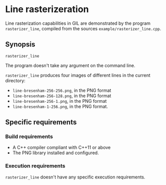 # Line rasterizeration

Line rasterization capabilities in GIL are demonstrated by the program `rasterizer_line`, compiled from the sources `example/rasterizer_line.cpp`.

## Synopsis
`rasterizer_line`

The program doesn't take any argument on the command line.

`rasterizer_line` produces four images of different lines in the current directory:
- `line-bresenham-256-256.png`, in the PNG format
- `line-bresenham-256-128.png`, in the PNG format
- `line-bresenham-256-1.png`, in the PNG format
- `line-bresenham-1-256.png`, in the PNG format.

## Specific requirements

### Build requirements
- A C++ compiler compliant with C++11 or above
- The PNG library installed and configured.

### Execution requirements
`rasterizer_line` doesn't have any specific execution requirements.
